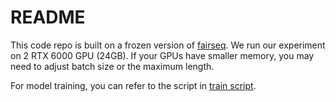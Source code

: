# README

This code repo is built on a frozen version of [fairseq](https://github.com/pytorch/fairseq). We run our experiment on 2 RTX 6000 GPU (24GB). If your GPUs have smaller memory, you may need to adjust batch size or the maximum length.

For model training, you can refer to the script in [train script](https://github.com/luyang-huang96/LongDocSum/tree/main/Model/train_script).  

